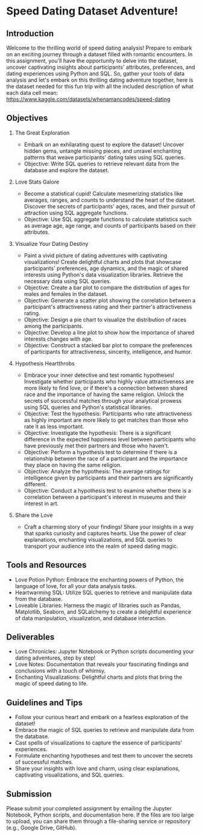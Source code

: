 
# Speed Dating Dataset Adventure!

## Introduction
Welcome to the thrilling world of speed dating analysis! Prepare to embark on an exciting journey through a dataset filled with romantic encounters. In this assignment, you'll have the opportunity to delve into the dataset, uncover captivating insights about participants' attributes, preferences, and dating experiences using Python and SQL. So, gather your tools of data analysis and let's embark on this thrilling dating adventure together, here is the dataset needed for this fun trip with all the included description of what each data cell mean: https://www.kaggle.com/datasets/whenamancodes/speed-dating


## Objectives
1. The Great Exploration
   - Embark on an exhilarating quest to explore the dataset! Uncover hidden gems, untangle missing pieces, and unravel enchanting patterns that weave participants' dating tales using SQL queries.
   - Objective: Write SQL queries to retrieve relevant data from the database and explore the dataset.

2. Love Stats Galore
   - Become a statistical cupid! Calculate mesmerizing statistics like averages, ranges, and counts to understand the heart of the dataset. Discover the secrets of participants' ages, races, and their pursuit of attraction using SQL aggregate functions.
   - Objective: Use SQL aggregate functions to calculate statistics such as average age, age range, and counts of participants based on their attributes.

3. Visualize Your Dating Destiny
   - Paint a vivid picture of dating adventures with captivating visualizations! Create delightful charts and plots that showcase participants' preferences, age dynamics, and the magic of shared interests using Python's data visualization libraries. Retrieve the necessary data using SQL queries.
   - Objective: Create a bar plot to compare the distribution of ages for males and females in the dataset.
   - Objective: Generate a scatter plot showing the correlation between a participant's attractiveness rating and their partner's attractiveness rating.
   - Objective: Design a pie chart to visualize the distribution of races among the participants.
   - Objective: Develop a line plot to show how the importance of shared interests changes with age.
   - Objective: Construct a stacked bar plot to compare the preferences of participants for attractiveness, sincerity, intelligence, and humor.

4. Hypothesis Heartthrobs
   - Embrace your inner detective and test romantic hypotheses! Investigate whether participants who highly value attractiveness are more likely to find love, or if there's a connection between shared race and the importance of having the same religion. Unlock the secrets of successful matches through your analytical prowess using SQL queries and Python's statistical libraries.
   - Objective: Test the hypothesis: Participants who rate attractiveness as highly important are more likely to get matches than those who rate it as less important.
   - Objective: Investigate the hypothesis: There is a significant difference in the expected happiness level between participants who have previously met their partners and those who haven't.
   - Objective: Perform a hypothesis test to determine if there is a relationship between the race of a participant and the importance they place on having the same religion.
   - Objective: Analyze the hypothesis: The average ratings for intelligence given by participants and their partners are significantly different.
   - Objective: Conduct a hypothesis test to examine whether there is a correlation between a participant's interest in museums and their interest in art.

5. Share the Love
   - Craft a charming story of your findings! Share your insights in a way that sparks curiosity and captures hearts. Use the power of clear explanations, enchanting visualizations, and SQL queries to transport your audience into the realm of speed dating magic.

## Tools and Resources
- Love Potion Python: Embrace the enchanting powers of Python, the language of love, for all your data analysis tasks.
- Heartwarming SQL: Utilize SQL queries to retrieve and manipulate data from the database.
- Loveable Libraries: Harness the magic of libraries such as Pandas, Matplotlib, Seaborn, and SQLalchemy to create a delightful experience of data manipulation, visualization, and database interaction.

## Deliverables
- Love Chronicles: Jupyter Notebook or Python scripts documenting your dating adventures, step by step!
- Love Notes: Documentation that reveals your fascinating findings and conclusions with a touch of whimsy.
- Enchanting Visualizations: Delightful charts and plots that bring the magic of speed dating to life.

## Guidelines and Tips
- Follow your curious heart and embark on a fearless exploration of the dataset!
- Embrace the magic of SQL queries to retrieve and manipulate data from the database.
- Cast spells of visualizations to capture the essence of participants' experiences.
- Formulate enchanting hypotheses and test them to uncover the secrets of successful matches.
- Share your insights with love and charm, using clear explanations, captivating visualizations, and SQL queries.

## Submission
Please submit your completed assignment by emailing the Jupyter Notebook, Python scripts, and documentation here. If the files are too large to upload, you can share them through a file-sharing service or repository (e.g., Google Drive, GitHub).

